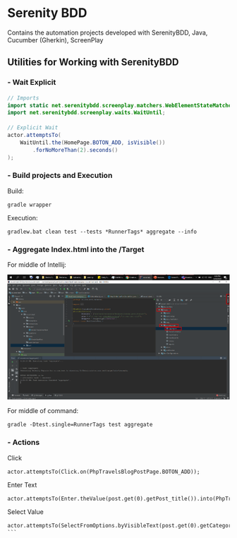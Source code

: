 # Serenity BDD

Contains the automation projects developed with SerenityBDD, Java, Cucumber (Gherkin), ScreenPlay

## Utilities for Working with SerenityBDD

### - Wait Explicit

```Java
// Imports
import static net.serenitybdd.screenplay.matchers.WebElementStateMatchers.isVisible;
import net.serenitybdd.screenplay.waits.WaitUntil;

// Explicit Wait
actor.attemptsTo(
    WaitUntil.the(HomePage.BOTON_ADD, isVisible())
        .forNoMoreThan(2).seconds()
);
```

### - Build projects and Execution
Build:
```
gradle wrapper
```

Execution:
```
gradlew.bat clean test --tests *RunnerTags* aggregate --info
```

### - Aggregate Index.html into the /Target

For middle of Intellij:

![index-into-target](docs/index-into-target.png)

For middle of command: 
```
gradle -Dtest.single=RunnerTags test aggregate
```

### - Actions

Click
```
actor.attemptsTo(Click.on(PhpTravelsBlogPostPage.BOTON_ADD));
```

Enter Text
```
actor.attemptsTo(Enter.theValue(post.get(0).getPost_title()).into(PhpTravelsBlogPostPage.CAMPO_POST_TITLE));
```

Select Value
````
actor.attemptsTo(SelectFromOptions.byVisibleText(post.get(0).getCategory()).from(PhpTravelsBlogPostPage.CAMPO_CATEGORY));
```